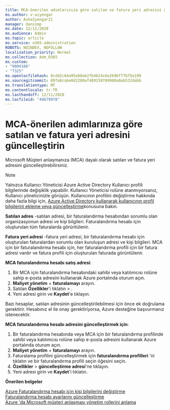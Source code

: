 ```yaml
---
title: MCA-önerilen adımlarınıza göre satılan ve fatura yeri adresini güncelleştirin
ms.author: v-aiyengar
author: AshaIyengar21
manager: dansimp
ms.date: 12/11/2020
ms.audience: Admin
ms.topic: article
ms.service: o365-administration
ROBOTS: NOINDEX, NOFOLLOW
localization_priority: Normal
ms.collection: Adm_O365
ms.custom:
- "9004166"
- "7325"
ms.openlocfilehash: 8cdd2c64a95e88eb2fb4624c6e2696f77b75e198
ms.sourcegitcommit: 097a8cabe0d2280af489159789988a0ab532dabb
ms.translationtype: MT
ms.contentlocale: tr-TR
ms.lasthandoff: 12/11/2020
ms.locfileid: "49679978"
---
```

# <a name="update-sold-to-and-bill-to-address-associated-to-your-mca---recommended-steps"></a>MCA-önerilen adımlarınıza göre satılan ve fatura yeri adresini güncelleştirin

Microsoft Müşteri anlaşmanıza (MCA) dayalı olarak satılan ve fatura yeri adresini güncelleştirebilirsiniz. 

> [!NOTE]
> Yalnızca Kullanıcı Yöneticisi Azure Active Directory Kullanıcı profili bilgilerinde değişiklik yapabilir. Kullanıcı Yöneticisi rolüne atanmıyorsanız, Kullanıcı yöneticinizle görüşün. Kullanıcının profilini değiştirme hakkında daha fazla bilgi için, [Azure Active Directory kullanarak kullanıcının profil bilgilerini ekleme veya güncelleştirme](https://docs.microsoft.com/azure/active-directory/fundamentals/active-directory-users-profile-azure-portal)konusuna bakın.

**Satılan adres** -satılan adresi, bir faturalandırma hesabından sorumlu olan organizasyonun adresi ve kişi bilgileri. Faturalandırma hesabı için oluşturulan tüm faturalarda görüntülenir.

**Fatura yeri adresi** -fatura yeri adresi, bir faturalandırma hesabı için oluşturulan faturalardan sorumlu olan kuruluşun adresi ve kişi bilgileri. MCA için bir faturalandırma hesabı için, her faturalandırma profili için bir fatura adresi vardır ve fatura profili için oluşturulan faturada görüntülenir.

**MCA faturalandırma hesabı satış adresi**:

1. Bir MCA için faturalandırma hesabındaki sahibi veya katılımcısı rolüne sahip e-posta adresini kullanarak Azure portalında oturum açın.
1. **Maliyet yönetim**  +  **faturalamayı** arayın.
1. Satılan **Özellikler**'i tıklatın  >  .
1. Yeni adresi girin ve **Kaydet**'e tıklayın.

Bazı hesaplar, satılan adresinin güncelleştirilebilmesi için önce ek doğrulama gerektirir. Hesabınız el ile onay gerektiriyorsa, Azure desteğine başvurmanız istenecektir.

**MCA faturalandırma hesabı adresini güncelleştirmek için**: 

1. Bir faturalandırma hesabında veya MCA için bir faturalandırma profilinde sahibi veya katılımcısı rolüne sahip e-posta adresini kullanarak Azure portalında oturum açın.
1. **Maliyet yönetim**  +  **faturalamayı** arayın.
1. Faturalama profilini güncelleştirmek için **faturalandırma profilleri** 'ni tıklatın ve bir faturalandırma profili seçin öğesini seçin.
1. **Özellikler**  >  **güncelleştirme adresi**'ne tıklayın.
1. Yeni adresi girin ve **Kaydet**'i tıklatın.

**Önerilen belgeler**

[Azure Faturalandırma hesabı için kişi bilgilerini değiştirme](https://docs.microsoft.com/azure/cost-management-billing/manage/change-azure-account-profile)   
[Faturalandırma hesabı ayarlarını güncelleştirme](https://docs.microsoft.com/microsoft-store/update-microsoft-store-for-business-account-settings)  
[Azure 'da Microsoft müşteri anlaşması yönetim rollerini anlama](https://docs.microsoft.com/azure/cost-management-billing/manage/understand-mca-roles)